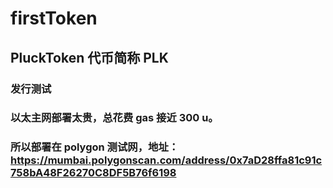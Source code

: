 # firstToken

## PluckToken 代币简称 PLK

### 发行测试

### 以太主网部署太贵，总花费 gas 接近 300 u。

### 所以部署在 polygon 测试网，地址： https://mumbai.polygonscan.com/address/0x7aD28ffa81c91c758bA48F26270C8DF5B76f6198
